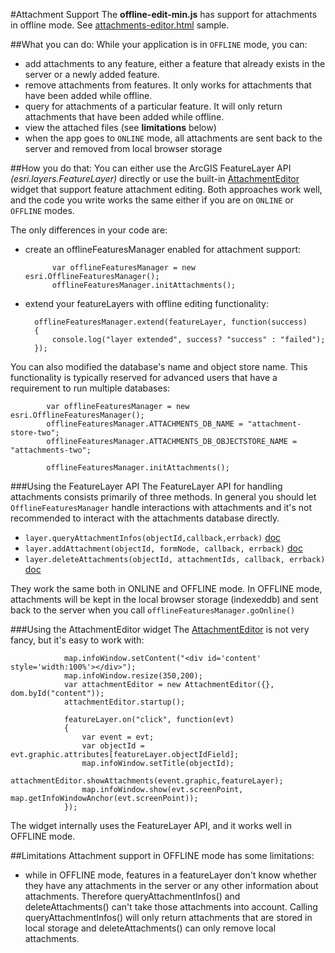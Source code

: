 #Attachment Support
The __offline-edit-min.js__ has support for attachments in offline mode. See [attachments-editor.html](../samples/attachments-editor.html) sample.

##What you can do:
While your application is in `OFFLINE` mode, you can:

* add attachments to any feature, either a feature that already exists in the server or a newly added feature.
* remove attachments from features. It only works for attachments that have been added while offline.
* query for attachments of a particular feature. It will only return attachments that have been added while offline.
* view the attached files (see __limitations__ below)
* when the app goes to `ONLINE` mode, all attachments are sent back to the server and removed from local browser storage

##How you do that:
You can either use the ArcGIS FeatureLayer API _(esri.layers.FeatureLayer)_ directly or use the built-in [AttachmentEditor](https://developers.arcgis.com/javascript/jsapi/attachmenteditor-amd.html) widget that support feature attachment editing. Both approaches work well, and the code you write works the same either if you are on `ONLINE` or `OFFLINE` modes.

The only differences in your code are:

* create an offlineFeaturesManager enabled for attachment support:

            var offlineFeaturesManager = new esri.OfflineFeaturesManager();
            offlineFeaturesManager.initAttachments();

* extend your featureLayers with offline editing functionality:

		offlineFeaturesManager.extend(featureLayer, function(success)
		{
			console.log("layer extended", success? "success" : "failed");
		});

You can also modified the database's name and object store name. This functionality is typically reserved for advanced
users that have a requirement to run multiple databases:

            var offlineFeaturesManager = new esri.OfflineFeaturesManager();
            offlineFeaturesManager.ATTACHMENTS_DB_NAME = "attachment-store-two";
            offlineFeaturesManager.ATTACHMENTS_DB_OBJECTSTORE_NAME = "attachments-two";
            
            offlineFeaturesManager.initAttachments();

###Using the FeatureLayer API
The FeatureLayer API for handling attachments consists primarily of three methods. In general you should let `OfflineFeaturesManager`
handle interactions with attachments and it's not recommended to interact with the attachments database directly. 

* `layer.queryAttachmentInfos(objectId,callback,errback)` [doc](https://developers.arcgis.com/javascript/jsapi/featurelayer.html#queryattachmentinfos)
* `layer.addAttachment(objectId, formNode, callback, errback)` [doc](https://developers.arcgis.com/javascript/jsapi/featurelayer.html#addattachment)
* `layer.deleteAttachments(objectId, attachmentIds, callback, errback)` [doc](https://developers.arcgis.com/javascript/jsapi/featurelayer.html#deleteattachments)

They work the same both in ONLINE and OFFLINE mode. In OFFLINE mode, attachments will be kept in the local browser storage (indexeddb) and sent back to the server when you call `offlineFeaturesManager.goOnline()`

###Using the AttachmentEditor widget
The [AttachmentEditor](https://developers.arcgis.com/javascript/jsapi/attachmenteditor-amd.html) is not very fancy, but it's easy to work with:

                map.infoWindow.setContent("<div id='content' style='width:100%'></div>");
                map.infoWindow.resize(350,200);
                var attachmentEditor = new AttachmentEditor({}, dom.byId("content"));
                attachmentEditor.startup();

                featureLayer.on("click", function(evt) 
                {
                    var event = evt;
                    var objectId = evt.graphic.attributes[featureLayer.objectIdField];
                    map.infoWindow.setTitle(objectId);
                    attachmentEditor.showAttachments(event.graphic,featureLayer);
                    map.infoWindow.show(evt.screenPoint, map.getInfoWindowAnchor(evt.screenPoint));
                });

The widget internally uses the FeatureLayer API, and it works well in OFFLINE mode.


##Limitations
Attachment support in OFFLINE mode has some limitations:

* while in OFFLINE mode, features in a featureLayer don't know whether they have any attachments in the server or any other 
information about attachments. Therefore queryAttachmentInfos() and deleteAttachments() can't take those attachments into account. Calling queryAttachmentInfos() will only return attachments that are stored in local storage and deleteAttachments() can only remove local attachments.